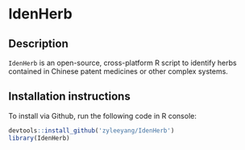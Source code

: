# IdenHerb
## Description
`IdenHerb` is an open-source, cross-platform R script to identify herbs contained in Chinese patent medicines or other complex systems.
## Installation instructions
To install via Github, run the following code in R console:
```R
devtools::install_github('zyleeyang/IdenHerb')
library(IdenHerb)
```
